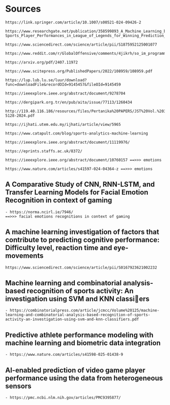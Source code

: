 # Sources
    https://link.springer.com/article/10.1007/s00521-024-09426-2
    
    https://www.researchgate.net/publication/358599893_A_Machine_Learning_based_Analysis_of_e-Sports_Player_Performances_in_League_of_Legends_for_Winning_Prediction_based_on_Player_Roles_and_Performances
    
    https://www.sciencedirect.com/science/article/pii/S1875952125001077
    
    https://www.reddit.com/r/GlobalOffensive/comments/4jikrh/so_im_programming_a_statistical_analysis_and/
    
    https://arxiv.org/pdf/2407.11972
    
    https://www.scitepress.org/PublishedPapers/2022/108959/108959.pdf
    
    https://lup.lub.lu.se/luur/download?func=downloadFile&recordOId=9145457&fileOId=9145459

    https://ieeexplore.ieee.org/abstract/document/9278704
    
    https://dergipark.org.tr/en/pub/aita/issue/77113/1260434
    
    http://119.40.116.186/resources/files/Pertanika%20PAPERS/JST%20Vol.%2033%20(2)%20Mar.%202025/11%20JST-5128-2024.pdf
    
    https://ijhati.utem.edu.my/ijhati/article/view/5965
    
    https://www.catapult.com/blog/sports-analytics-machine-learning
    
    https://ieeexplore.ieee.org/abstract/document/11119976/
    
    https://eprints.staffs.ac.uk/8372/
    
    https://ieeexplore.ieee.org/abstract/document/10760157 ==>>> emotions 
    
    https://www.nature.com/articles/s41597-024-04364-z ==>>> emotions
    

## A Comparative Study of CNN, RNN-LSTM, and Transfer Learning Models for Facial Emotion Recognition in context of gaming 
    - https://norma.ncirl.ie/7946/
    ==>>> facial emotions recognitions in context of gaming

## A machine learning investigation of factors that contribute to predicting cognitive performance: Difficulty level, reaction time and eye-movements
    https://www.sciencedirect.com/science/article/pii/S0167923621002232

## Machine learning and combinatorial analysis-based recognition of sports activity: An investigation using SVM and KNN classiers
    - https://combinatorialpress.com/article/jcmcc/Volume%20125/machine-learning-and-combinatorial-analysis-based-recognition-of-sports-activity-an-investigation-using-svm-and-knn-classifiers.pdf

## Predictive athlete performance modeling with machine learning and biometric data integration
    - https://www.nature.com/articles/s41598-025-01438-9
## AI-enabled prediction of video game player performance using the data from heterogeneous sensors
    - https://pmc.ncbi.nlm.nih.gov/articles/PMC9395877/
